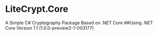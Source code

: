 # LiteCrypt.Core
A Simple C# Cryptography Package Based on .NET Core
##Using .NET Core Version
1.1 (1.0.0-preview2-1-003177)

